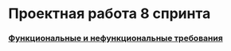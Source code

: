 # Проектная работа 8 спринта

### [Функциональные и нефункциональные требования](docs/specification.md) 
